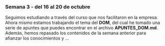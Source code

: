 ### Semana 3 - del 16 al 20 de octubre
Seguimos estudiando a través del curso que nos facilitaron en la empresa.
<br>Ahora mismo estamos trabajando el tema del <b>DOM</b>, del cual he tomado una serie de apuntes que puedes encontrar en el archivo <b>APUNTES_DOM.md</b>. Además, hemos repasado los contenidos de la semana anterior para afianzar los conocimientos y ...
